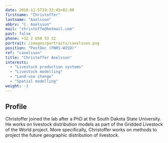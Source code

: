 ```yaml
---
date: 2018-11-5T19:33:45+02:00
firstname: "Christoffer"
lastname: "Axelsson"
abbrv: "C. Axelsson"
mail: "christoffe@hotmail.com"
past: false
phone: +32 2 650 53 32
portrait: /images/portraits/caxelsson.png
position: "PostDoc (FNRS-WISD)"
ref: "caxelsson"
title: "Christoffer Axelsson"
interests:
  - "Livestock production systems"
  - "Livestock modelling"
  - "Land-use change"
  - "Spatial modelling"
weight: -1
---
```


## Profile

Christoffer joined the lab after a PhD at the South Dakota State University. He works on livestock distribution models as part of the Gridded Livestock of 
the World project. More specifically, Christoffer works on methods to project the future geographic distribution of livestock.

